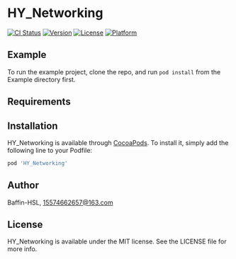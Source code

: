 # HY_Networking

[![CI Status](https://img.shields.io/travis/Baffin-HSL/HY_Networking.svg?style=flat)](https://travis-ci.org/Baffin-HSL/HY_Networking)
[![Version](https://img.shields.io/cocoapods/v/HY_Networking.svg?style=flat)](https://cocoapods.org/pods/HY_Networking)
[![License](https://img.shields.io/cocoapods/l/HY_Networking.svg?style=flat)](https://cocoapods.org/pods/HY_Networking)
[![Platform](https://img.shields.io/cocoapods/p/HY_Networking.svg?style=flat)](https://cocoapods.org/pods/HY_Networking)

## Example

To run the example project, clone the repo, and run `pod install` from the Example directory first.

## Requirements

## Installation

HY_Networking is available through [CocoaPods](https://cocoapods.org). To install
it, simply add the following line to your Podfile:

```ruby
pod 'HY_Networking'
```

## Author

Baffin-HSL, 15574662657@163.com

## License

HY_Networking is available under the MIT license. See the LICENSE file for more info.
